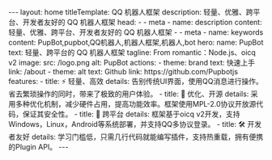 <meta name="baidu-site-verification" content="codeva-psxC7eyHAL" />
---
layout: home
titleTemplate: QQ 机器人框架
description: 轻量、优雅、跨平台、开发者友好的 QQ 机器人框架
head:
  - - meta
    - name: description
      content: 轻量、优雅、跨平台、开发者友好的 QQ 机器人框架
  - - meta
    - name: keywords
      content: PupBot,pupbot,QQ机器人,机器人框架,机器人,bot
hero:
  name: PupBot
  text: 轻量、跨平台的 QQ 机器人框架
  tagline: From romantic：Node.js、oicq v2
  image:
    src: /logo.png
    alt: PupBot
  actions:
    - theme: brand
      text: 快速上手
      link: /about
    - theme: alt
      text: Github
      link: https://github.com/Pupbotjs
features:
  - title: ⚡️ 轻量、高效
    details: 告别传统UI界面，使用QQ消息进行操作。省去繁琐操作的同时，带来了极致的用户体验。
  - title: 🔸 优化、开源
    details: 采用多种优化机制，减少硬件占用，提高功能效率。框架使用MPL-2.0协议开放源代码，保证其安全性。
  - title: 🔸 跨平台
    details: 框架基于oicq v2开发，支持Windows，Linux，Android等系统部署，并支持QQ多协议登录。
  - title: 🛠️ 开发者友好
    details: 学习门槛低，只需几行代码就能编写插件，支持热重载，拥有便携的Plugin API。
---
